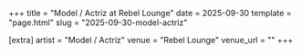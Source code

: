 +++
title = "Model / Actriz at Rebel Lounge"
date = 2025-09-30
template = "page.html"
slug = "2025-09-30-model-actriz"

[extra]
artist = "Model / Actriz"
venue = "Rebel Lounge"
venue_url = ""
+++
